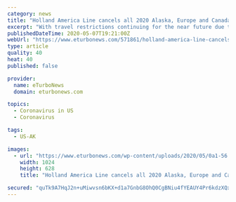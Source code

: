 ```yaml
---
category: news
title: "Holland America Line cancels all 2020 Alaska, Europe and Canada cruises"
excerpt: "With travel restrictions continuing for the near future due to global health concerns, Holland America Line has decided to extend its pause of global | eTurboNews | Trends | Travel News | Cruise Indus"
publishedDateTime: 2020-05-07T19:21:00Z
webUrl: "https://www.eturbonews.com/571861/holland-america-line-cancels-all-2020-alaska-europe-and-canada-cruises/"
type: article
quality: 40
heat: 40
published: false

provider:
  name: eTurboNews
  domain: eturbonews.com

topics:
  - Coronavirus in US
  - Coronavirus

tags:
  - US-AK

images:
  - url: "https://www.eturbonews.com/wp-content/uploads/2020/05/0a1-56.jpg"
    width: 1024
    height: 628
    title: "Holland America Line cancels all 2020 Alaska, Europe and Canada cruises"

secured: "quTk9A7HqJ2n+uMiwvsn6bKX+d1a7GnbG8OhQ0CgBNiu4fYEAUY4Pr6kdzXQxlsdYRuS8Xa5Yo/F5XaMLPYYmHENR6vFEZXXTMwPeZRyPK5bnBTEt4mvyqyCcnPBNQwLJF7OKZqGtgJHQi37MkIYmEWuP1jHX68a5jxEV4RmXxgjxvM3ganjqXA1R1jDj6ZvaES4JnF0r4WTcO/KaIdvtvPqz8My5ltizFMj8S0Li2Pr5HPGlU/tjNNvwFxEzUkHzd82XeNYj0aFWHY6PqCIoMSeMkccd3If54C9/dm/P7JNt+wy3Pi2bNLXqezY7OOj;U9V2w5cpOqMF02DViHaVxQ=="
---
```


